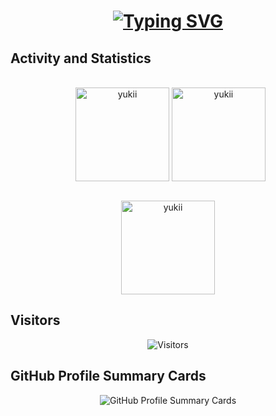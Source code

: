 <h1 align="center">
    <a href="https://git.io/typing-svg"><img src="https://readme-typing-svg.herokuapp.com?font=Fira+Code&weight=500&size=21&duration=4000&pause=1000&color=3366FF&center=true&vCenter=true&width=500&height=70&lines=Hellooo!!;+I'm+Andika+Kamaluddin;+I+Like+To+Sleep" alt="Typing SVG" /></a>
</h1>



## Activity and Statistics
<p align="center">
	<br/> &nbsp;
  	<img align="center" src="https://github-readme-stats.vercel.app/api?username=yukiinon&theme=transparent&show_icons=true&hide_border=false&count_private=true&include_all_commits=true&rank_icon=github" alt="yukii" height="150em"/>
	<img align="center" src="https://github-readme-stats.vercel.app/api/top-langs/?username=yukiinon&theme=transparent&show_icons=true&hide_border=false&layout=donut" alt="yukii" height="150em"/>
</p>

<div align="center">
	<br/>
	<img src="https://github-readme-streak-stats.herokuapp.com/?user=yukiinon&theme=transparent&hide_border=false&fire=EBA108" alt="yukii" height="150em"/>
</div>


## Visitors

<p align="center">
  <img src="https://count.getloli.com/get/@yukiinon?theme=moebooru" alt="Visitors">
</p>


## GitHub Profile Summary Cards

<p align="center">
<img src="https://github-profile-summary-cards.vercel.app/api/cards/profile-details?username=yukiinon&theme=transparent" alt="GitHub Profile Summary Cards">
</p>

</div>






